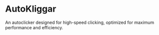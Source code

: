 # AutoKliggar
An autoclicker designed for high-speed clicking, optimized for maximum performance and efficiency.
